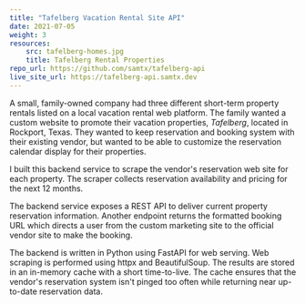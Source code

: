 ```yaml
---
title: "Tafelberg Vacation Rental Site API"
date: 2021-07-05
weight: 3
resources:
    src: tafelberg-homes.jpg
    title: Tafelberg Rental Properties
repo_url: https://github.com/samtx/tafelberg-api
live_site_url: https://tafelberg-api.samtx.dev
---
```


A small, family-owned company had three different short-term property rentals listed on a local vacation rental web platform.
The family wanted a custom website to promote their vacation properties, *Tafelberg*, located in Rockport, Texas.
They wanted to keep reservation and booking system with their existing vendor, but wanted to be able to customize the reservation calendar display for their properties.

I built this backend service to scrape the vendor's reservation web site for each property.
The scraper collects reservation availability and pricing for the next 12 months.

The backend service exposes a REST API to deliver current property reservation information.
Another endpoint returns the formatted booking URL which directs a user from the custom marketing site to the official vendor site to make the booking.

The backend is written in Python using FastAPI for web serving. 
Web scraping is performed using httpx and BeautifulSoup.
The results are stored in an in-memory cache with a short time-to-live. 
The cache ensures that the vendor's reservation system isn't pinged too often while returning near up-to-date reservation data.
